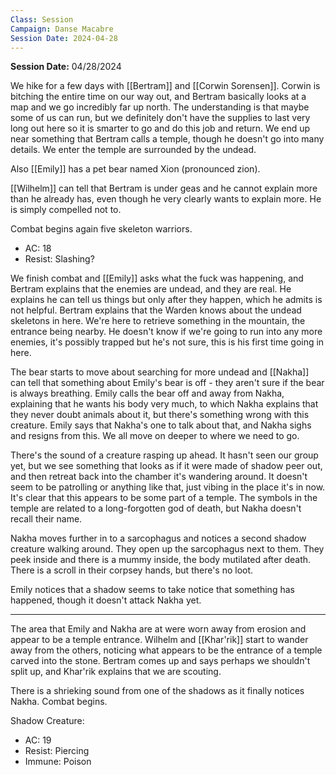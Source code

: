 ```yaml
---
Class: Session
Campaign: Danse Macabre
Session Date: 2024-04-28
---
```

**Session Date:** 04/28/2024

We hike for a few days with [[Bertram]] and [[Corwin Sorensen]]. Corwin is bitching the entire time on our way out, and Bertram basically looks at a map and we go incredibly far up north. The understanding is that maybe some of us can run, but we definitely don't have the supplies to last very long out here so it is smarter to go and do this job and return. We end up near something that Bertram calls a temple, though he doesn't go into many details. We enter the temple are surrounded by the undead.

Also [[Emily]] has a pet bear named Xion (pronounced zion).

[[Wilhelm]] can tell that Bertram is under geas and he cannot explain more than he already has, even though he very clearly wants to explain more. He is simply compelled not to.

Combat begins again five skeleton warriors.
- AC: 18
- Resist: Slashing?

We finish combat and [[Emily]] asks what the fuck was happening, and Bertram explains that the enemies are undead, and they are real. He explains he can tell us things but only after they happen, which he admits is not helpful. Bertram explains that the Warden knows about the undead skeletons in here. We're here to retrieve something in the mountain, the entrance being nearby. He doesn't know if we're going to run into any more enemies, it's possibly trapped but he's not sure, this is his first time going in here.

The bear starts to move about searching for more undead and [[Nakha]] can tell that something about Emily's bear is off - they aren't sure if the bear is always breathing. Emily calls the bear off and away from Nakha, explaining that he wants his body very much, to which Nakha explains that they never doubt animals about it, but there's something wrong with this creature. Emily says that Nakha's one to talk about that, and Nakha sighs and resigns from this. We all move on deeper to where we need to go.

There's the sound of a creature rasping up ahead. It hasn't seen our group yet, but we see something that looks as if it were made of shadow peer out, and then retreat back into the chamber it's wandering around. It doesn't seem to be patrolling or anything like that, just vibing in the place it's in now. It's clear that this appears to be some part of a temple. The symbols in the temple are related to a long-forgotten god of death, but Nakha doesn't recall their name.

Nakha moves further in to a sarcophagus and notices a second shadow creature walking around. They open up the sarcophagus next to them. They peek inside and there is a mummy inside, the body mutilated after death. There is a scroll in their corpsey hands, but there's no loot.

Emily notices that a shadow seems to take notice that something has happened, though it doesn't attack Nakha yet.

---

The area that Emily and Nakha are at were worn away from erosion and appear to be a temple entrance. Wilhelm and [[Khar'rik]] start to wander away from the others, noticing what appears to be the entrance of a temple carved into the stone. Bertram comes up and says perhaps we shouldn't split up, and Khar'rik explains that we are scouting.

There is a shrieking sound from one of the shadows as it finally notices Nakha. Combat begins.

Shadow Creature:
- AC: 19
- Resist: Piercing
- Immune: Poison